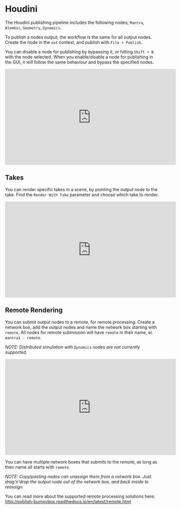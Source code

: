 # Houdini

The Houdini publishing pipeline includes the following nodes; ```Mantra```, ```Alembic```, ```Geometry```, ```Dynamics```.

To publish a nodes output, the workflow is the same for all output nodes. Create the node in the ```out``` context, and publish with ```File > Publish```.

You can disable a node for publishing by bypassing it, or hitting ```Shift + B``` with the node selected. When you enable/disable a node for publishing in the GUI, it will follow the same behaviour and bypass the specified nodes.

<iframe width="560" height="315" src="https://www.youtube.com/embed/245hB9_QSWk" frameborder="0" allowfullscreen></iframe>

## Takes

You can render specific takes in a scene, by pointing the output node to the take. Find the ```Render With Take``` parameter and choose which take to render.

<iframe width="560" height="315" src="https://www.youtube.com/embed/yvjXr78FdyY" frameborder="0" allowfullscreen></iframe>

## Remote Rendering

You can submit output nodes to a remote, for remote processing. Create a network box, add the output nodes and name the network box starting with ```remote```. All nodes for remote submission will have ```remote``` in their name, ei. ```mantra1 - remote```.

*NOTE: Distributed simulation with ```Dynamics``` nodes are not currently supported.*

<iframe width="560" height="315" src="https://www.youtube.com/embed/sGYEApiuoh4" frameborder="0" allowfullscreen></iframe>

You can have multiple network boxes that submits to the remote, as long as their name all starts with ```remote```.

*NOTE: Copy/pasting nodes can unassign them from a network box. Just drag'n'drop the output node out of the network box, and back inside to reassign.*

You can read more about the supported remote processing solutions here: http://pyblish-bumpybox.readthedocs.io/en/latest/remote.html
